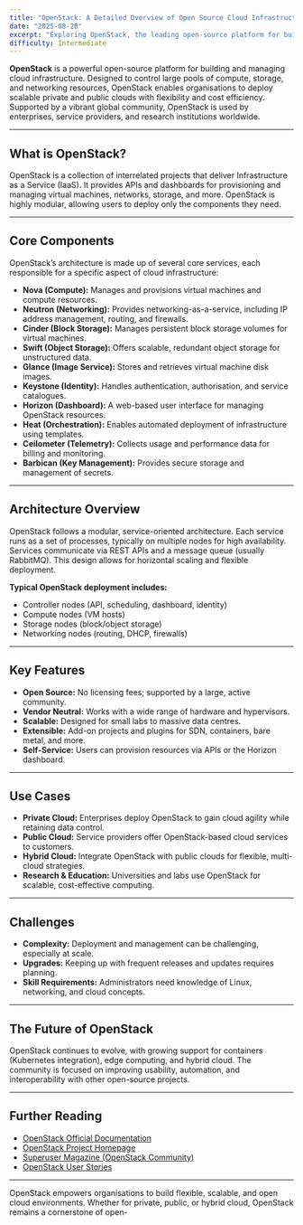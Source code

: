 ```yaml
---
title: "OpenStack: A Detailed Overview of Open Source Cloud Infrastructure"
date: "2025-08-20"
excerpt: "Exploring OpenStack, the leading open-source platform for building and managing private and public clouds. Learn about its architecture, core components, use cases, and the future of open cloud."
difficulty: Intermediate
---
```


**OpenStack** is a powerful open-source platform for building and managing cloud infrastructure. Designed to control large pools of compute, storage, and networking resources, OpenStack enables organisations to deploy scalable private and public clouds with flexibility and cost efficiency. Supported by a vibrant global community, OpenStack is used by enterprises, service providers, and research institutions worldwide.

---

## What is OpenStack?

OpenStack is a collection of interrelated projects that deliver Infrastructure as a Service (IaaS). It provides APIs and dashboards for provisioning and managing virtual machines, networks, storage, and more. OpenStack is highly modular, allowing users to deploy only the components they need.

---

## Core Components

OpenStack’s architecture is made up of several core services, each responsible for a specific aspect of cloud infrastructure:

- **Nova (Compute):** Manages and provisions virtual machines and compute resources.
- **Neutron (Networking):** Provides networking-as-a-service, including IP address management, routing, and firewalls.
- **Cinder (Block Storage):** Manages persistent block storage volumes for virtual machines.
- **Swift (Object Storage):** Offers scalable, redundant object storage for unstructured data.
- **Glance (Image Service):** Stores and retrieves virtual machine disk images.
- **Keystone (Identity):** Handles authentication, authorisation, and service catalogues.
- **Horizon (Dashboard):** A web-based user interface for managing OpenStack resources.
- **Heat (Orchestration):** Enables automated deployment of infrastructure using templates.
- **Ceilometer (Telemetry):** Collects usage and performance data for billing and monitoring.
- **Barbican (Key Management):** Provides secure storage and management of secrets.

---

## Architecture Overview

OpenStack follows a modular, service-oriented architecture. Each service runs as a set of processes, typically on multiple nodes for high availability. Services communicate via REST APIs and a message queue (usually RabbitMQ). This design allows for horizontal scaling and flexible deployment.

**Typical OpenStack deployment includes:**
- Controller nodes (API, scheduling, dashboard, identity)
- Compute nodes (VM hosts)
- Storage nodes (block/object storage)
- Networking nodes (routing, DHCP, firewalls)

---

## Key Features

- **Open Source:** No licensing fees; supported by a large, active community.
- **Vendor Neutral:** Works with a wide range of hardware and hypervisors.
- **Scalable:** Designed for small labs to massive data centres.
- **Extensible:** Add-on projects and plugins for SDN, containers, bare metal, and more.
- **Self-Service:** Users can provision resources via APIs or the Horizon dashboard.

---

## Use Cases

- **Private Cloud:** Enterprises deploy OpenStack to gain cloud agility while retaining data control.
- **Public Cloud:** Service providers offer OpenStack-based cloud services to customers.
- **Hybrid Cloud:** Integrate OpenStack with public clouds for flexible, multi-cloud strategies.
- **Research & Education:** Universities and labs use OpenStack for scalable, cost-effective computing.

---

## Challenges

- **Complexity:** Deployment and management can be challenging, especially at scale.
- **Upgrades:** Keeping up with frequent releases and updates requires planning.
- **Skill Requirements:** Administrators need knowledge of Linux, networking, and cloud concepts.

---

## The Future of OpenStack

OpenStack continues to evolve, with growing support for containers (Kubernetes integration), edge computing, and hybrid cloud. The community is focused on improving usability, automation, and interoperability with other open-source projects.

---

## Further Reading

- [OpenStack Official Documentation](https://docs.openstack.org/)
- [OpenStack Project Homepage](https://www.openstack.org/)
- [Superuser Magazine (OpenStack Community)](https://superuser.openstack.org/)
- [OpenStack User Stories](https://www.openstack.org/user-stories/)

---

OpenStack empowers organisations to build flexible, scalable, and open cloud environments. Whether for private, public, or hybrid cloud, OpenStack remains a cornerstone of open-